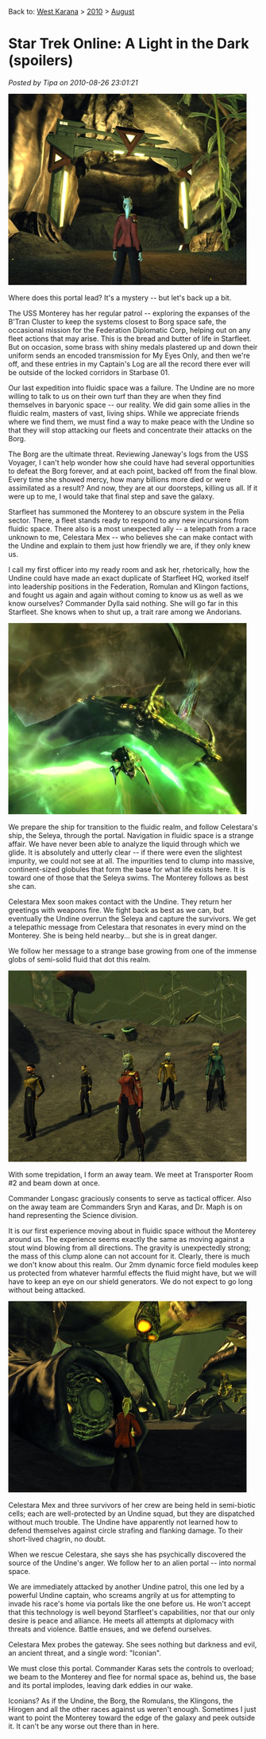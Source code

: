 Back to: [West Karana](/posts/westkarana.md) > [2010](/posts/2010/westkarana.md) > [August](./westkarana.md)
# Star Trek Online: A Light in the Dark (spoilers)

*Posted by Tipa on 2010-08-26 23:01:21*

[![](../../../uploads/2010/08/GameClient-2010-08-21-23-10-17-94-480x384.jpg "A portal -- to where?")](../../../uploads/2010/08/GameClient-2010-08-21-23-10-17-94.jpg)

Where does this portal lead? It's a mystery -- but let's back up a bit.

The USS Monterey has her regular patrol -- exploring the expanses of the B'Tran Cluster to keep the systems closest to Borg space safe, the occasional mission for the Federation Diplomatic Corp, helping out on any fleet actions that may arise. This is the bread and butter of life in Starfleet. But on occasion, some brass with shiny medals plastered up and down their uniform sends an encoded transmission for My Eyes Only, and then we're off, and these entries in my Captain's Log are all the record there ever will be outside of the locked corridors in Starbase 01.

Our last expedition into fluidic space was a failure. The Undine are no more willing to talk to us on their own turf than they are when they find themselves in baryonic space -- our reality. We did gain some allies in the fluidic realm, masters of vast, living ships. While we appreciate friends where we find them, we must find a way to make peace with the Undine so that they will stop attacking our fleets and concentrate their attacks on the Borg.

The Borg are the ultimate threat. Reviewing Janeway's logs from the USS Voyager, I can't help wonder how she could have had several opportunities to defeat the Borg forever, and at each point, backed off from the final blow. Every time she showed mercy, how many billions more died or were assimilated as a result? And now, they are at our doorsteps, killing us all. If it were up to me, I would take that final step and save the galaxy.

Starfleet has summoned the Monterey to an obscure system in the Pelia sector. There, a fleet stands ready to respond to any new incursions from fluidic space. There also is a most unexpected ally -- a telepath from a race unknown to me, Celestara Mex -- who believes she can make contact with the Undine and explain to them just how friendly we are, if they only knew us.

I call my first officer into my ready room and ask her, rhetorically, how the Undine could have made an exact duplicate of Starfleet HQ, worked itself into leadership positions in the Federation, Romulan and Klingon factions, and fought us again and again without coming to know us as well as we know ourselves? Commander Dylla said nothing. She will go far in this Starfleet. She knows when to shut up, a trait rare among we Andorians.

[![](../../../uploads/2010/08/GameClient-2010-08-21-22-24-15-36-480x384.jpg "An Undine base")](../../../uploads/2010/08/GameClient-2010-08-21-22-24-15-36.jpg)

We prepare the ship for transition to the fluidic realm, and follow Celestara's ship, the Seleya, through the portal. Navigation in fluidic space is a strange affair. We have never been able to analyze the liquid through which we glide. It is absolutely and utterly clear -- if there were even the slightest impurity, we could not see at all. The impurities tend to clump into massive, continent-sized globules that form the base for what life exists here. It is toward one of those that the Seleya swims. The Monterey follows as best she can.

Celestara Mex soon makes contact with the Undine. They return her greetings with weapons fire. We fight back as best as we can, but eventually the Undine overrun the Seleya and capture the survivors. We get a telepathic message from Celestara that resonates in every mind on the Monterey. She is being held nearby... but she is in great danger.

We follow her message to a strange base growing from one of the immense globs of semi-solid fluid that dot this realm.

[![](../../../uploads/2010/08/GameClient-2010-08-21-22-25-35-63-480x384.jpg "In the Undine base")](../../../uploads/2010/08/GameClient-2010-08-21-22-25-35-63.jpg)

With some trepidation, I form an away team. We meet at Transporter Room #2 and beam down at once.

Commander Longasc graciously consents to serve as tactical officer. Also on the away team are Commanders Sryn and Karas, and Dr. Maph is on hand representing the Science division.

It is our first experience moving about in fluidic space without the Monterey around us. The experience seems exactly the same as moving against a stout wind blowing from all directions. The gravity is unexpectedly strong; the mass of this clump alone can not account for it. Clearly, there is much we don't know about this realm. Our 2mm dynamic force field modules keep us protected from whatever harmful effects the fluid might have, but we will have to keep an eye on our shield generators. We do not expect to go long without being attacked.

[![](../../../uploads/2010/08/GameClient-2010-08-21-22-37-07-85-480x384.jpg "An Undine prison")](../../../uploads/2010/08/GameClient-2010-08-21-22-37-07-85.jpg)

Celestara Mex and three survivors of her crew are being held in semi-biotic cells; each are well-protected by an Undine squad, but they are dispatched without much trouble. The Undine have apparently not learned how to defend themselves against circle strafing and flanking damage. To their short-lived chagrin, no doubt.

When we rescue Celestara, she says she has psychically discovered the source of the Undine's anger. We follow her to an alien portal -- into normal space. 

We are immediately attacked by another Undine patrol, this one led by a powerful Undine captain, who screams angrily at us for attempting to invade his race's home via portals like the one before us. He won't accept that this technology is well beyond Starfleet's capabilities, nor that our only desire is peace and alliance. He meets all attempts at diplomacy with threats and violence. Battle ensues, and we defend ourselves.

Celestara Mex probes the gateway. She sees nothing but darkness and evil, an ancient threat, and a single word: "Iconian".

We must close this portal. Commander Karas sets the controls to overload; we beam to the Monterey and flee for normal space as, behind us, the base and its portal implodes, leaving dark eddies in our wake.

Iconians? As if the Undine, the Borg, the Romulans, the Klingons, the Hirogen and all the other races against us weren't enough. Sometimes I just want to point the Monterey toward the edge of the galaxy and peek outside it. It can't be any worse out there than in here.

